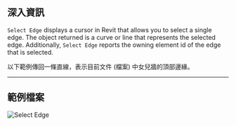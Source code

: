 ## 深入資訊

`Select Edge` displays a cursor in Revit that allows you to select a single edge. The object returned is a curve or line that represents the selected edge. Additionally, `Select Edge` reports the owning element id of the edge that is selected.

以下範例傳回一條直線，表示目前文件 (檔案) 中女兒牆的頂部邊緣。

___
## 範例檔案

![Select Edge](./Dynamo.Nodes.DSEdgeSelection_img.jpg)
